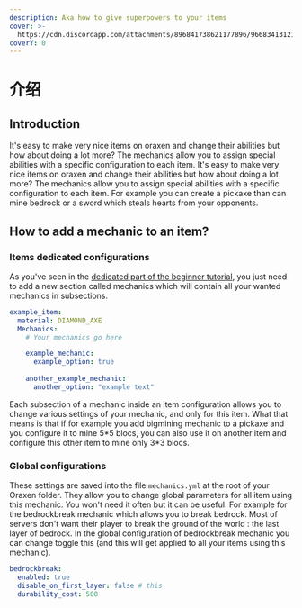 ```yaml
---
description: Aka how to give superpowers to your items
cover: >-
  https://cdn.discordapp.com/attachments/896841738621177896/966834131214422036/unknown.png
coverY: 0
---
```


# 介绍

## Introduction

It's easy to make very nice items on oraxen and change their abilities but how about doing a lot more? The mechanics allow you to assign special abilities with a specific configuration to each item. It's easy to make very nice items on oraxen and change their abilities but how about doing a lot more? The mechanics allow you to assign special abilities with a specific configuration to each item. For example you can create a pickaxe than can mine bedrock or a sword which steals hearts from your opponents.

## How to add a mechanic to an item?

### Items dedicated configurations

As you've seen in the [dedicated part of the beginner tutorial](../pei-zhi-xiang/create-your-first-item.md#4-lets-improve-our-item-with-mechanics), you just need to add a new section called mechanics which will contain all your wanted mechanics in subsections.

```yaml
example_item:
  material: DIAMOND_AXE
  Mechanics:
    # Your mechanics go here

    example_mechanic:
      example_option: true
    
    another_example_mechanic:
      another_option: "example text"
```

Each subsection of a mechanic inside an item configuration allows you to change various settings of your mechanic, and only for this item. What that means is that if for example you add bigmining mechanic to a pickaxe and you configure it to mine 5\*5 blocs, you can also use it on another item and configure this other item to mine only 3\*3 blocs.

### Global configurations

These settings are saved into the file `mechanics.yml` at the root of your Oraxen folder. They allow you to change global parameters for all item using this mechanic. You won't need it often but it can be useful. For example for the bedrockbreak mechanic which allows you to break bedrock. Most of servers don't want their player to break the ground of the world : the last layer of bedrock. In the global configuration of bedrockbreak mechanic you can change toggle this (and this will get applied to all your items using this mechanic).

```yaml
bedrockbreak:
  enabled: true
  disable_on_first_layer: false # this
  durability_cost: 500
```
